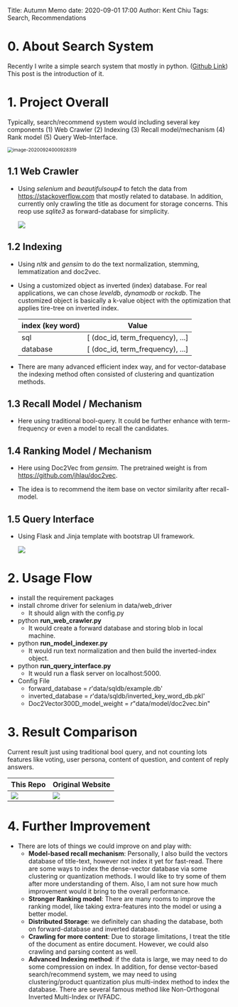 Title: Autumn Memo 
date: 2020-09-01 17:00
Author: Kent Chiu
Tags: Search, Recommendations



# 0. About Search System



Recently I write a simple search system that mostly in python. ([Github Link](https://github.com/KentChun33333/search_eng)) This post is the introduction of it. 



# 1. Project Overall

Typically, search/recommend system would including several key components (1) Web Crawler (2) Indexing (3) Recall model/mechanism (4) Rank model (5) Query Web-Interface. 

<img src="doc\system_flow.png" alt="image-20200924000928319" style="zoom:75%;" />



## 1.1 Web Crawler 

- Using *selenium* and *beautifulsoup4* to fetch the data from https://stackoverflow.com that mostly related to database. In addition, currently only crawling the title as document for storage concerns. This reop use *sqlite3* as forward-database for simplicity. 

  <img src="doc\forward_db.png">

  

## 1.2 Indexing

- Using *nltk* and *gensim* to do the text normalization, stemming, lemmatization and doc2vec. 

- Using a customized object as inverted (index) database. For real applications, we can chose *leveldb*, *dynamodb* or *rockdb*. The customized object is basically a k-value object with the optimization that applies tire-tree on inverted index. 

  | index (key word) | Value                            |
  | ---------------- | -------------------------------- |
  | sql              | [ (doc_id, term_frequency), ...] |
  | database         | [ (doc_id, term_frequency), ...] |

- There are many advanced efficient index way, and for vector-database the indexing method often consisted of clustering and quantization methods.

## 1.3 Recall Model / Mechanism

- Here using traditional bool-query.  It could be further enhance with term-frequency or even a model to recall the candidates.

  

## 1.4 Ranking Model / Mechanism

- Here using Doc2Vec from *gensim*. The pretrained weight is from https://github.com/jhlau/doc2vec. 

- The idea is to recommend the item base on vector similarity after recall-model.

  

## 1.5 Query Interface

- Using Flask and Jinja template with bootstrap UI framework. 

  <img src="doc\demo.gif"> 



# 2. Usage Flow

- install the requirement packages 
- install chrome driver for selenium in data/web_driver
  - It should align with the config.py
- python **run_web_crawler.py** 
  - It would create a forward database and storing blob in local machine.
- python **run_model_indexer.py** 
  - It would run text normalization and then build the inverted-index object. 
- python **run_query_interface.py**
  - It would run a flask server on localhost:5000. 
- Config File 
  - forward_database = *r*'data/sqldb/example.db'
  - inverted_database = *r*'data/sqldb/inverted_key_word_db.pkl'
  - Doc2Vector300D_model_weight = *r*"data/model/doc2vec.bin"



# 3. Result Comparison

Current result just using traditional bool query, and not counting lots features like voting, user persona, content of question, and content of reply answers. 

| This Repo                   | Original Website          |
| --------------------------- | ------------------------- |
| <img src="doc\image_2.png"> | <img src="doc\image.png"> |


# 4. Further Improvement 
- There are lots of things we could improve on and play with:
  - **Model-based recall mechanism**:  Personally, I also build the vectors database of title-text, however not index it yet for fast-read. There are some ways to index the dense-vector database via some clustering or quantization methods. I would like to try some of them after more understanding of them.  Also, I am not sure how much improvement would it bring to the overall performance.
  - **Stronger Ranking model**: There are many rooms to improve the ranking model, like taking extra-features into the model or using a better model.  
  - **Distributed Storage**: we definitely can shading the database, both on forward-database and inverted database.
  - **Crawling for more content**: Due to storage limitations, I treat the title of the document as entire document. However, we could also crawling and parsing content as well.
  - **Advanced Indexing method**: if the data is large, we may need to do some compression on index. In addition, for dense vector-based search/recommend system, we may need to using clustering/product quantization plus multi-index method to index the database. There are several famous method like Non-Orthogonal Inverted Multi-Index or IVFADC.
